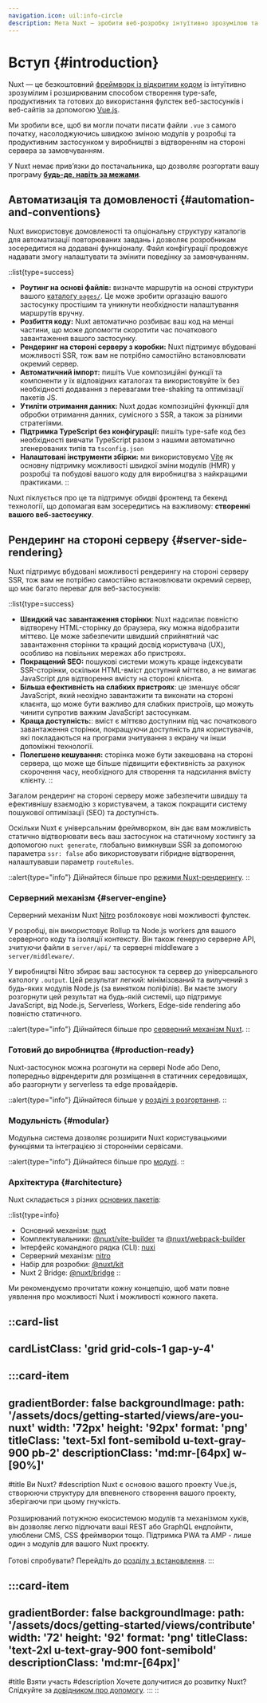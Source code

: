 ```yaml
---
navigation.icon: uil:info-circle
description: Мета Nuxt — зробити веб-розробку інтуїтивно зрозумілою та продуктивною з урахуванням чудового Досвіду Розробника.
---
```


# Вступ {#introduction}

Nuxt — це безкоштовний [фреймворк із відкритим кодом](https://github.com/nuxt/nuxt) із інтуїтивно зрозумілим і розширюваним способом створення type-safe, продуктивних та готових до використання фулстек веб-застосунків і веб-сайтів за допомогою [Vue.js](https://vuejs.org).

Ми зробили все, щоб ви могли почати писати файли `.vue` з самого початку, насолоджуючись швидкою зміною модулів у розробці та продуктивним застосунком у виробництві з відтворенням на стороні сервера за замовчуванням.

У Nuxt немає прив’язки до постачальника, що дозволяє розгортати вашу програму [**будь-де, навіть за межами**](/docs/getting-started/deployment).

## Автоматизація та домовленості {#automation-and-conventions}

Nuxt використовує домовленості та опціональну структуру каталогів для автоматизації повторюваних завдань і дозволяє розробникам зосередитися на додавані функціоналу. Файл конфігурації продовжує надавати змогу налаштувати та змінити поведінку за замовчуванням.

::list{type=success}
- **Роутинг на основі файлів:** визначте маршрутів на основі структури вашого [каталогу `pages/`](/docs/guide/directory-structure/pages). Це може зробити оргазацію вашого застосунку простішим та уникнути необхідности налаштування маршрутів вручну.
- **Розбиття коду:** Nuxt автоматично розбиває ваш код на менші частини, що може допомогти скоротити час початкового завантаження вашого застосунку.
- **Рендеринг на стороні серверу з коробки:** Nuxt підтримує вбудовані можливості SSR, тож вам не потрібно самостійно встановлювати окремий сервер.
- **Автоматичний імпорт:** пишіть Vue композиційні функції та компоненти у їх відповідних каталогах та використовуйте їх без необхідності додавання з перевагами tree-shaking та оптимізації пакетів JS.
- **Утиліти отримання данних:** Nuxt додає композиційні фукнкції для обробки отримання данних, сумісного з SSR, а також за різними стратегіями.
- **Підтримка TypeScript без конфігурації:** пишіть type-safe код без необхідності вивчати TypeScript разом з нашими автоматично згенерованих типів та `tsconfig.json`
- **Налаштовані інструменти збірки:** ми використовуємо [Vite](https://vitejs.dev) як основну підтримку можливості швидкої зміни модулів (HMR) у розробці та побудові вашого коду для виробництва з найкращими практиками.
::

Nuxt піклується про це та підтримує обидві фронтенд та бекенд технології, що допомагая вам зосередитись на важливому: **створенні вашого веб-застосунку**.

## Рендеринг на стороні серверу {#server-side-rendering}

Nuxt підтримує вбудовані можливості рендерингу на стороні серверу SSR, тож вам не потрібно самостійно встановлювати окремий сервер, що має багато переваг для веб-застосунків:

::list{type=success}
- **Швидкий час завантаження сторінки**: Nuxt надсилає повністю відтворену HTML-сторінку до браузера, яку можна відобразити міттєво. Це може забезпечити швидший сприйнятний час завантаження сторінки та кращий досвід користувача (UX), особливо на повільних мережах або пристроях.
- **Покращений SEO:** пошукові системи можуть краще індексувати SSR-сторінки, оскільки HTML-вміст доступний міттєво, а не вимагає JavaScript для відтворення вмісту на стороні клієнта.
- **Більша ефективність на слабких пристроях**: це зменшує обсяг JavaScript, який неохідно завантажити та виконати на стороні клаєнта, що може бути важливо для слабких пристроїв, що можуть чинити супротив важким JavaScript застосункам.
- **Краща доступність:**: вміст є міттєво доступним під час початкового завантаження сторінки, покращуючи доступність для користувачів, які покладаються на програми зчитування з екрану чи інши допоміжні технології.
- **Полегшене кешування:** сторінка може бути закешована на стороні сервера, що може ще більше підвищити ефективність за рахунок скорочення часу, необхідного для створення та надсилання вмісту клієнту.
::

Загалом рендеринг на стороні серверу може забезпечити швидшу та ефективнішу взаємодію з користувачем, а також покращити систему пошукової оптимізації (SEO) та доступність.

Оскільки Nuxt є універсальним фреймворком, він дає вам можливість статично відтворювати весь ваш застосунок на статичному хостингу за допомогою `nuxt generate`, глобально вимкнувши SSR за допомогою параметра `ssr: false` або використовувати гібридне відтворення, налаштувавши параметр `routeRules`.

::alert{type="info"}
Дійнайтеся більше про [режими Nuxt-рендерингу](/docs/guide/concepts/rendering).
::

### Серверний механізм {#server-engine}

Серверний механізм Nuxt [Nitro](https://nitro.unjs.io) розблоковує нові можливості фулстек.

У розробці, він використовує Rollup та Node.js workers для вашого серверного коду та ізоляції контексту. Він також генерую серверне API, зчитуючи файли в `server/api/` та серверні middleware з `server/middleware/`.

У виробництві Nitro збирає ваш застосунок та сервер до універсального катологу `.output`. Цей результат легкий: мінімізований та вилучений з будь-яких модулів Node.js (за винятком поліфілів). Ви маєте змогу розгорнути цей результат на будь-якій системіі, що підтримує JavaScript, від Node.js, Serverless, Workers, Edge-side rendering або повністю статичного. 

::alert{type="info"}
Дійнайтеся більше про [серверний механізм Nuxt](/docs/guide/concepts/server-engine).
::

### Готовий до виробництва {#production-ready}

Nuxt-застосунок можна розгонути на сервері Node або Deno, попередньо відрендерити для розміщення в статичних середовищах, або разгорнути у serverless та edge провайдерів.

::alert{type="info"}
Дійнайтеся більше у [розділі з розгортання](/docs/getting-started/deployment).
::

### Модульність {#modular}

Модульна система дозволяє розширити Nuxt користувацькими функціями та інтеграцією зі сторонніми сервісами.

::alert{type="info"}
Дійнайтеся більше про [модулі](/docs/guide/concepts/modules).
::

### Архітектура {#architecture}

Nuxt складається з різних [основних пакетів](https://github.com/nuxt/nuxt/tree/main/packages):

::list{type=info}
- Основний механізм: [nuxt](https://github.com/nuxt/nuxt/tree/main/packages/nuxt)
- Комплектувальники: [@nuxt/vite-builder](https://github.com/nuxt/nuxt/tree/main/packages/vite) та [@nuxt/webpack-builder](https://github.com/nuxt/nuxt/tree/main/packages/webpack)
- Інтерфейс командного рядка (CLI): [nuxi](https://github.com/nuxt/nuxt/tree/main/packages/nuxi)
- Серверний механізм: [nitro](https://github.com/unjs/nitro)
- Набір для розробки: [@nuxt/kit](https://github.com/nuxt/nuxt/tree/main/packages/kit)
- Nuxt 2 Bridge: [@nuxt/bridge](https://github.com/nuxt/bridge)
::

Ми рекомендуємо прочитати кожну концепцію, щоб мати повне уявлення про можливості Nuxt і можливості кожного пакета.

::card-list
---
cardListClass: 'grid grid-cols-1 gap-y-4'
---
  :::card-item
  ---
  gradientBorder: false
  backgroundImage:
    path: '/assets/docs/getting-started/views/are-you-nuxt'
    width: '72px'
    height: '92px'
    format: 'png'
  titleClass: 'text-5xl font-semibold u-text-gray-900 pb-2'
  descriptionClass: 'md:mr-[64px] w-[90%]'
  ---
  #title
  Ви Nuxt?
  #description
  Nuxt є основою вашого проекту Vue.js, створюючи структуру для впевненого створення вашого проекту, зберігаючи при цьому гнучкість.
<br>
<br>
  Розширюваний потужною екосистемою модулів та механізмом хуків, він дозволяє легко підлючати ваші REST або GraphQL ендпойнти, улюблени CMS, CSS фреймворки тощо. Підтримка PWA та AMP - лише один з модулів для вашого Nuxt проєкту.
<br>
<br>
  Готові спробувати? Перейдіть до [розділу з встановлення](/docs/getting-started/installation).
  :::

  :::card-item
  ---
  gradientBorder: false
  backgroundImage:
    path: '/assets/docs/getting-started/views/contribute'
    width: '72'
    height: '92'
    format: 'png'
  titleClass: 'text-2xl u-text-gray-900 font-semibold'
  descriptionClass: 'md:mr-[64px]'
  ---
  #title
  Взяти участь
  #description
  Хочете долучитися до розвитку Nuxt?
  <br>
  Слідкуйте за [довідником про допомогу](/docs/community/contribution).
  :::
::
